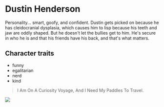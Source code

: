 # Dustin Henderson

Personality... smart, goofy, and confident. Dustin gets picked on because he has cleidocranial
dysplasia, which causes him to lisp because his teeth and jaw are oddly shaped. 
But he doesn't let the bullies get to him. He's secure in who he is and that his friends
have his back, and that's what matters.

## Character traits

* funny
* egalitarian
* nerd
* kind

> I Am On A Curiosity Voyage, And I Need My Paddles To Travel.

<img src="https://hips.hearstapps.com/hmg-prod.s3.amazonaws.com/images/dustin-1563290010.jpg?crop=0.836xw:0.836xh;0,0&resize=480:*"/>

